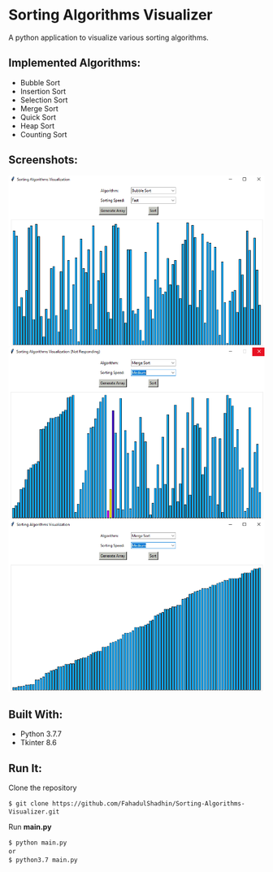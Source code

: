# Sorting Algorithms Visualizer
<p>A python application to visualize various sorting algorithms.</p>

## Implemented Algorithms:
* Bubble Sort 
* Insertion Sort 
* Selection Sort 
* Merge Sort 
* Quick Sort 
* Heap Sort 
* Counting Sort

## Screenshots:
<img src="img/ss1.png">
<img src="img/ss2.png">
<img src="img/ss3.png">

## Built With:
* Python 3.7.7
* Tkinter 8.6

## Run It:
<p> Clone the repository </p>

```
$ git clone https://github.com/FahadulShadhin/Sorting-Algorithms-Visualizer.git
```

<p>Run <strong>main.py</strong><p>

```cmd
$ python main.py 
or
$ python3.7 main.py
```
  
